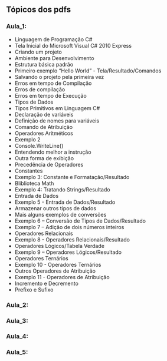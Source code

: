 ## Tópicos dos pdfs

### Aula_1:
- Linguagem de Programação C#
- Tela Inicial do Microsoft Visual C# 2010 Express
- Criando um projeto
- Ambiente para Desenvolvimento
- Estrutura básica padrão
- Primeiro exemplo “Hello World” - Tela/Resultado/Comandos
- Salvando o projeto pela primeira vez
- Erros em tempo de Compilação
- Erros de compilação
- Erros em tempo de Execução
- Tipos de Dados
- Tipos Primitivos em Linguagem C#
- Declaração de variáveis
- Definição de nomes para variáveis
- Comando de Atribuição
- Operadores Aritméticos
- Exemplo 2
- Console.WriteLine()
- Entendendo melhor a instrução
- Outra forma de exibição
- Precedência de Operadores
- Constantes
- Exemplo 3: Constante e Formatação/Resultado
- Bliblioteca Math
- Exemplo 4: Tratando Strings/Resultado
- Entrada de Dados
- Exemplo 5 - Entrada de Dados/Resultado
- Armazenar outros tipos de dados
- Mais alguns exemplos de conversões
- Exemplo 6 – Conversão de Tipos de Dados/Resultado
- Exemplo 7 – Adição de dois números inteiros
- Operadores Relacionais
- Exemplo 8 - Operadores Relacionais/Resultado
- Operadores Lógicos/Tabela Verdade
- Exemplo 9 – Operadores Lógicos/Resultado
- Operadores Ternários
- Exemplo 10 - Operadores Ternários
- Outros Operadores de Atribuição
- Exemplo 11 - Operadores de Atribuição
- Incremento e Decremento
- Prefixo e Sufixo

### Aula_2:
### Aula_3:
### Aula_4:
### Aula_5:
